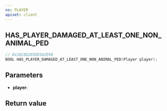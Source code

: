 ```yaml
---
ns: PLAYER
apiset: client
---
```

## HAS_PLAYER_DAMAGED_AT_LEAST_ONE_NON_ANIMAL_PED

```c
// 0x16C8D205DD5A2E90
BOOL HAS_PLAYER_DAMAGED_AT_LEAST_ONE_NON_ANIMAL_PED(Player player);
```


## Parameters
* **player**:

## Return value
